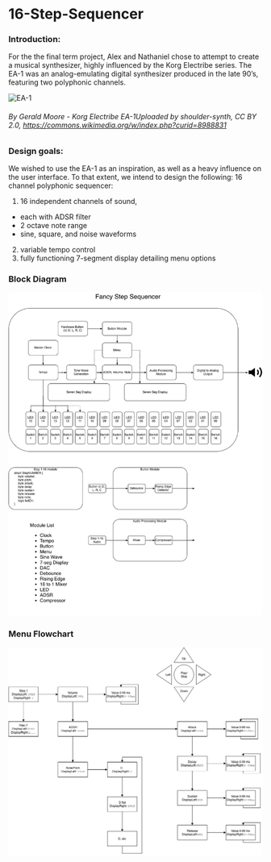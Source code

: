 # 16-Step-Sequencer

### Introduction:  
For the the final term project, Alex and Nathaniel chose to attempt to create a musical synthesizer, highly influenced by the Korg Electribe series.  The EA-1 was an analog-emulating digital synthesizer produced in the late 90’s, featuring two polyphonic channels.

![EA-1](https://upload.wikimedia.org/wikipedia/commons/thumb/f/fa/Korg_Electribe_EA-1.jpg/1920px-Korg_Electribe_EA-1.jpg "EA-1")

###### By Gerald Moore - Korg Electribe EA-1Uploaded by shoulder-synth, CC BY 2.0, https://commons.wikimedia.org/w/index.php?curid=8988831


### Design goals: 
We wished to use the EA-1 as an inspiration, as well as a heavy influence on the user interface.  To that extent, we intend to design the following:
16 channel polyphonic sequencer: 
1. 16 independent channels of sound, 
  * each with ADSR filter
  * 2 octave note range
  * sine, square, and noise waveforms
2. variable tempo control
3. fully functioning 7-segment display detailing menu options

### Block Diagram
![Block Diagram](system-diagram/SystemDiagram.png "BlockDiagram")


### Menu Flowchart
![Menu Flowchart](menu-flowchart/menuflowchart.png "Menu Flowchart")

